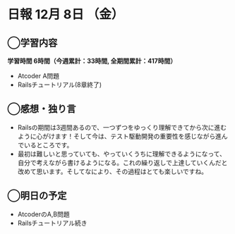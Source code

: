 # 日報  12月 8日 （金）

## ◯学習内容

**学習時間  6時間（今週累計：33時間, 全期間累計：417時間）**
- Atcoder A問題
- Railsチュートリアル(8章終了)

## ◯感想・独り言
- Railsの期間は3週間あるので、一つずつをゆっくり理解できてから次に進むように心がけます！そして今は、テスト駆動開発の重要性を感じながら進んでいるところです。
- 最初は難しいと思っていても、やっていくうちに理解できるようになって、自分で考えながら書けるようになる。これの繰り返しで上達していくんだと改めて思います。そしてなにより、その過程はとても楽しいですね。

## ◯明日の予定
- AtcoderのA,B問題
- Railsチュートリアル続き